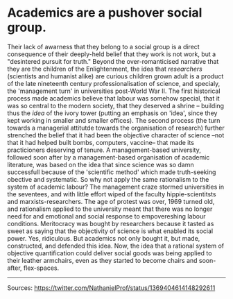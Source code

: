 # Academics are a pushover social group. 

Their lack of awarness that they belong to a social group is a direct consequence of their deeply-held belief that they work is not work, but a "desintered pursuit for truth." Beyond the over-romanticised narrative that they are the children of the Enlightenment, the idea that *researchers* (scientists and humanist alike) are curious children grown adult is a product of the late nineteenth century professionalisation of science, and specialy, the 'management turn' in universities post-World War II. The first historical process made academics believe that labour was somehow special, that it was so central to the modern society, that they deserved a shrine – building thus the *idea* of the ivory tower (putting an emphasis on 'idea', since they kept working in smaller and smaller offices). The second process (the turn towards a managerial attitutde towards the organisation of research) further strenched the belief that it had been the objective character of science –not that it had helped built bombs, computers, vaccine– that made its practicioners deserving of tenure. A management-based university, followed soon after by a management-based organisation of academic literature, was based on the idea that since science was so damn successfull because of the 'scientific method' which made truth-seeking obective and systematic. So why not apply the same rationalism to the system of academic labour? The management craze stormed universities in the seventees, and with little effort wiped of the faculty hippie-scientitsts and marxists-researchers. The age of protest was over, 1969 turned old, and rationalism applied to the university meant that there was no longer need for and emotional and social response to empovereshing labour conditions. Meritocracy was bought by researchers because it tasted as sweet as saying that the objectivity of science is what enabled its social power. Yes, ridiculous. But academics not only bought it, but made, constructed, and defended this idea. Now, the idea that a rational system of objective quantification could deliver social goods was being applied to their leather armchairs, even as they started to become chairs and soon-after, flex-spaces. 


---

Sources: https://twitter.com/NathanielProf/status/1369404614148292611
